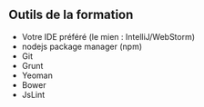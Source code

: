 ## Outils de la formation

* Votre IDE préféré (le mien : IntelliJ/WebStorm)
* nodejs package manager (npm)
* Git
* Grunt
* Yeoman
* Bower
* JsLint

